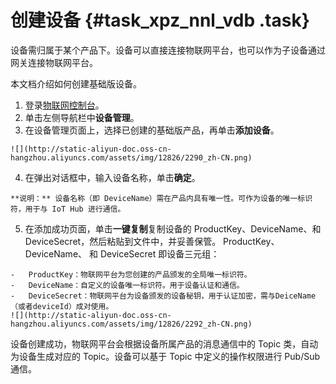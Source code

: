 # 创建设备 {#task_xpz_nnl_vdb .task}

设备需归属于某个产品下。设备可以直接连接物联网平台，也可以作为子设备通过网关连接物联网平台。

本文档介绍如何创建基础版设备。

1.   登录[物联网控制台](http://iot.console.aliyun.com/)。 
2.   单击左侧导航栏中**设备管理**。 
3.   在设备管理页面上，选择已创建的基础版产品，再单击**添加设备**。 

    ![](http://static-aliyun-doc.oss-cn-hangzhou.aliyuncs.com/assets/img/12826/2290_zh-CN.png)

4.   在弹出对话框中，输入设备名称，单击**确定**。 

    **说明：** 设备名称（即 DeviceName）需在产品内具有唯一性。可作为设备的唯一标识符，用于与 IoT Hub 进行通信。

5.   在添加成功页面，单击**一键复制**复制设备的 ProductKey、DeviceName、和 DeviceSecret，然后粘贴到文件中，并妥善保管。 ProductKey、DeviceName、 和 DeviceSecret 即设备三元组：

    -   ProductKey：物联网平台为您创建的产品颁发的全局唯一标识符。
    -   DeviceName：自定义的设备唯一标识符。用于设备认证和通信。
    -   DeviceSecret：物联网平台为设备颁发的设备秘钥，用于认证加密，需与DeiceName（或者deviceId）成对使用。
    ![](http://static-aliyun-doc.oss-cn-hangzhou.aliyuncs.com/assets/img/12826/2292_zh-CN.png)


设备创建成功，物联网平台会根据设备所属产品的消息通信中的 Topic 类，自动为设备生成对应的 Topic。设备可以基于 Topic 中定义的操作权限进行 Pub/Sub 通信。

